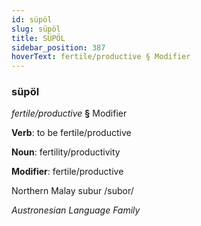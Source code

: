 ```yaml
---
id: süpöl
slug: süpöl
title: SÜPÖL
sidebar_position: 387
hoverText: fertile/productive § Modifier
---
```


### süpöl

*fertile/productive* **§** Modifier

**Verb**: to be fertile/productive

**Noun**: fertility/productivity

**Modifier**: fertile/productive

Northern Malay subur /subor/

*Austronesian Language Family*